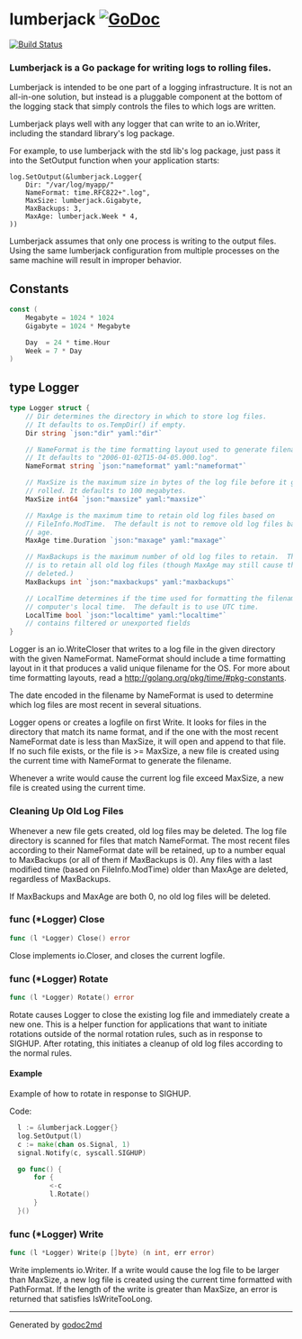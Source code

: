 
# lumberjack  [![GoDoc](https://godoc.org/github.com/natefinch/lumberjack?status.png)](https://godoc.org/github.com/natefinch/lumberjack)

[![Build Status](https://travis-ci.org/natefinch/lumberjack.png)](https://travis-ci.org/natefinch/lumberjack)

### Lumberjack is a Go package for writing logs to rolling files.

Lumberjack is intended to be one part of a logging infrastructure.
It is not an all-in-one solution, but instead is a pluggable
component at the bottom of the logging stack that simply controls the files
to which logs are written.

Lumberjack plays well with any logger that can write to an io.Writer,
including the standard library's log package.

For example, to use lumberjack with the std lib's log package, just pass it
into the SetOutput function when your application starts:


	log.SetOutput(&lumberjack.Logger{
	    Dir: "/var/log/myapp/"
	    NameFormat: time.RFC822+".log",
	    MaxSize: lumberjack.Gigabyte,
	    MaxBackups: 3,
	    MaxAge: lumberjack.Week * 4,
	))

Lumberjack assumes that only one process is writing to the output files.
Using the same lumberjack configuration from multiple processes on the same
machine will result in improper behavior.




## Constants
``` go
const (
    Megabyte = 1024 * 1024
    Gigabyte = 1024 * Megabyte

    Day  = 24 * time.Hour
    Week = 7 * Day
)
```



## type Logger
``` go
type Logger struct {
    // Dir determines the directory in which to store log files.
    // It defaults to os.TempDir() if empty.
    Dir string `json:"dir" yaml:"dir"`

    // NameFormat is the time formatting layout used to generate filenames.
    // It defaults to "2006-01-02T15-04-05.000.log".
    NameFormat string `json:"nameformat" yaml:"nameformat"`

    // MaxSize is the maximum size in bytes of the log file before it gets
    // rolled. It defaults to 100 megabytes.
    MaxSize int64 `json:"maxsize" yaml:"maxsize"`

    // MaxAge is the maximum time to retain old log files based on
    // FileInfo.ModTime.  The default is not to remove old log files based on
    // age.
    MaxAge time.Duration `json:"maxage" yaml:"maxage"`

    // MaxBackups is the maximum number of old log files to retain.  The default
    // is to retain all old log files (though MaxAge may still cause them to get
    // deleted.)
    MaxBackups int `json:"maxbackups" yaml:"maxbackups"`

    // LocalTime determines if the time used for formatting the filename is the
    // computer's local time.  The default is to use UTC time.
    LocalTime bool `json:"localtime" yaml:"localtime"`
    // contains filtered or unexported fields
}
```
Logger is an io.WriteCloser that writes to a log file in the given directory
with the given NameFormat.  NameFormat should include a time formatting
layout in it that produces a valid unique filename for the OS.  For more
about time formatting layouts, read a http://golang.org/pkg/time/#pkg-constants.

The date encoded in the filename by NameFormat is used to determine which log
files are most recent in several situations.

Logger opens or creates a logfile on first Write.  It looks for files in the
directory that match its name format, and if the one with the most recent
NameFormat date is less than MaxSize, it will open and append to that file.
If no such file exists, or the file is >= MaxSize, a new file is created
using the current time with NameFormat to generate the filename.

Whenever a write would cause the current log file exceed MaxSize, a new file
is created using the current time.

### Cleaning Up Old Log Files
Whenever a new file gets created, old log files may be deleted.  The log file
directory is scanned for files that match NameFormat.  The most recent files
according to their NameFormat date will be retained, up to a number equal to
MaxBackups (or all of them if MaxBackups is 0).  Any files with a last
modified time (based on FileInfo.ModTime) older than MaxAge are deleted,
regardless of MaxBackups.

If MaxBackups and MaxAge are both 0, no old log files will be deleted.











### func (\*Logger) Close
``` go
func (l *Logger) Close() error
```
Close implements io.Closer, and closes the current logfile.



### func (\*Logger) Rotate
``` go
func (l *Logger) Rotate() error
```
Rotate causes Logger to close the existing log file and immediately create a
new one.  This is a helper function for applications that want to initiate
rotations outside of the normal rotation rules, such as in response to
SIGHUP.  After rotating, this initiates a cleanup of old log files according
to the normal rules.


#### Example

Example of how to rotate in response to SIGHUP.

Code:
```go
  l := &lumberjack.Logger{}
  log.SetOutput(l)
  c := make(chan os.Signal, 1)
  signal.Notify(c, syscall.SIGHUP)

  go func() {
      for {
          <-c
          l.Rotate()
      }
  }()
```


### func (\*Logger) Write
``` go
func (l *Logger) Write(p []byte) (n int, err error)
```
Write implements io.Writer.  If a write would cause the log file to be larger
than MaxSize, a new log file is created using the current time formatted with
PathFormat.  If the length of the write is greater than MaxSize, an error is
returned that satisfies IsWriteTooLong.









- - -
Generated by [godoc2md](http://godoc.org/github.com/davecheney/godoc2md)
